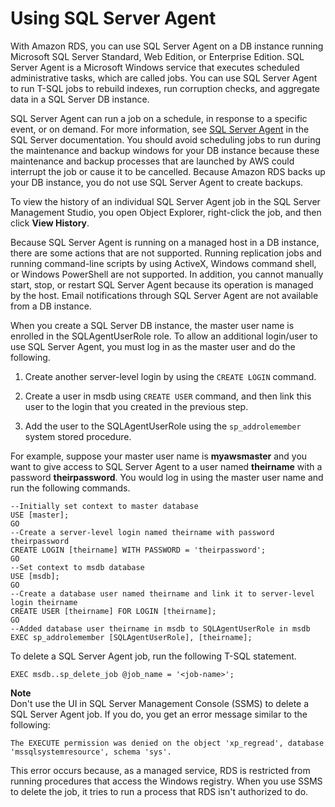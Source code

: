 # Using SQL Server Agent<a name="Appendix.SQLServer.CommonDBATasks.Agent"></a>

With Amazon RDS, you can use SQL Server Agent on a DB instance running Microsoft SQL Server Standard, Web Edition, or Enterprise Edition\. SQL Server Agent is a Microsoft Windows service that executes scheduled administrative tasks, which are called jobs\. You can use SQL Server Agent to run T\-SQL jobs to rebuild indexes, run corruption checks, and aggregate data in a SQL Server DB instance\. 

SQL Server Agent can run a job on a schedule, in response to a specific event, or on demand\. For more information, see [SQL Server Agent](http://msdn.microsoft.com/en-us/library/ms189237) in the SQL Server documentation\. You should avoid scheduling jobs to run during the maintenance and backup windows for your DB instance because these maintenance and backup processes that are launched by AWS could interrupt the job or cause it to be cancelled\. Because Amazon RDS backs up your DB instance, you do not use SQL Server Agent to create backups\. 

To view the history of an individual SQL Server Agent job in the SQL Server Management Studio, you open Object Explorer, right\-click the job, and then click **View History**\. 

Because SQL Server Agent is running on a managed host in a DB instance, there are some actions that are not supported\. Running replication jobs and running command\-line scripts by using ActiveX, Windows command shell, or Windows PowerShell are not supported\. In addition, you cannot manually start, stop, or restart SQL Server Agent because its operation is managed by the host\. Email notifications through SQL Server Agent are not available from a DB instance\. 

When you create a SQL Server DB instance, the master user name is enrolled in the SQLAgentUserRole role\. To allow an additional login/user to use SQL Server Agent, you must log in as the master user and do the following\. 

1. Create another server\-level login by using the `CREATE LOGIN` command\. 

1. Create a user in msdb using `CREATE USER` command, and then link this user to the login that you created in the previous step\. 

1. Add the user to the SQLAgentUserRole using the `sp_addrolemember` system stored procedure\. 

For example, suppose your master user name is **myawsmaster** and you want to give access to SQL Server Agent to a user named **theirname** with a password **theirpassword**\. You would log in using the master user name and run the following commands\. 

```
--Initially set context to master database
USE [master];
GO
--Create a server-level login named theirname with password theirpassword
CREATE LOGIN [theirname] WITH PASSWORD = 'theirpassword';
GO
--Set context to msdb database
USE [msdb];
GO
--Create a database user named theirname and link it to server-level login theirname
CREATE USER [theirname] FOR LOGIN [theirname];
GO
--Added database user theirname in msdb to SQLAgentUserRole in msdb
EXEC sp_addrolemember [SQLAgentUserRole], [theirname];
```

To delete a SQL Server Agent job, run the following T\-SQL statement\. 

```
EXEC msdb..sp_delete_job @job_name = '<job-name>'; 
```

**Note**  
Don't use the UI in SQL Server Management Console \(SSMS\) to delete a SQL Server Agent job\. If you do, you get an error message similar to the following:  

```
The EXECUTE permission was denied on the object 'xp_regread', database 'mssqlsystemresource', schema 'sys'.
```
This error occurs because, as a managed service, RDS is restricted from running procedures that access the Windows registry\. When you use SSMS to delete the job, it tries to run a process that RDS isn't authorized to do\. 